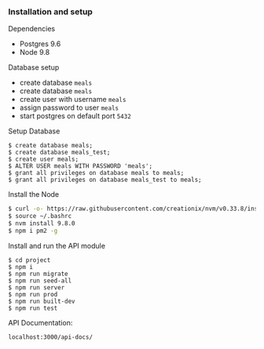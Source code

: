 
### Installation and setup

Dependencies
  - Postgres 9.6
  - Node 9.8

Database setup
  - create database ```meals```
  - create database ```meals```
  - create user with username ```meals```
  - assign password to user ```meals```
  - start postgres on default port ```5432```


Setup Database

```$xslt
$ create database meals;
$ create database meals_test;
$ create user meals;
$ ALTER USER meals WITH PASSWORD 'meals';
$ grant all privileges on database meals to meals;
$ grant all privileges on database meals_test to meals;

```
Install the Node
```sh
$ curl -o- https://raw.githubusercontent.com/creationix/nvm/v0.33.8/install.sh | bash
$ source ~/.bashrc
$ nvm install 9.8.0
$ npm i pm2 -g
```

Install and run the API module
```
$ cd project
$ npm i
$ npm run migrate
$ npm run seed-all
$ npm run server
$ npm run prod
$ npm run built-dev
$ npm run test
```


API Documentation:
```
localhost:3000/api-docs/
```


